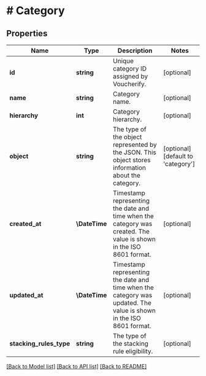 # # Category

## Properties

Name | Type | Description | Notes
------------ | ------------- | ------------- | -------------
**id** | **string** | Unique category ID assigned by Voucherify. | [optional]
**name** | **string** | Category name. | [optional]
**hierarchy** | **int** | Category hierarchy. | [optional]
**object** | **string** | The type of the object represented by the JSON. This object stores information about the category. | [optional] [default to 'category']
**created_at** | **\DateTime** | Timestamp representing the date and time when the category was created. The value is shown in the ISO 8601 format. | [optional]
**updated_at** | **\DateTime** | Timestamp representing the date and time when the category was updated. The value is shown in the ISO 8601 format. | [optional]
**stacking_rules_type** | **string** | The type of the stacking rule eligibility. | [optional]

[[Back to Model list]](../../README.md#models) [[Back to API list]](../../README.md#endpoints) [[Back to README]](../../README.md)

